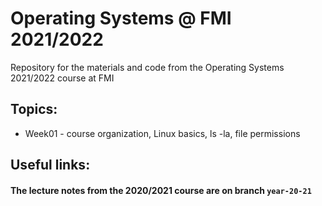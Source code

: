 # Operating Systems @ FMI 2021/2022
Repository for the materials and code from the Operating Systems 2021/2022
course at FMI

## Topics:
* Week01 - course organization, Linux basics, ls -la, file permissions

## Useful links:

#### The lecture notes from the 2020/2021 course are on branch `year-20-21` 